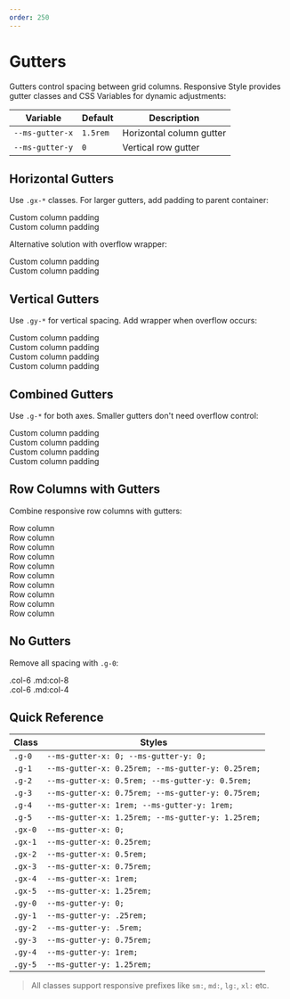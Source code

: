 ```yaml
---
order: 250
---
```


# Gutters

Gutters control spacing between grid columns. Responsive Style provides gutter classes and CSS Variables for dynamic adjustments:

| Variable        | Default  | Description              |
| --------------- | -------- | ------------------------ |
| `--ms-gutter-x` | `1.5rem` | Horizontal column gutter |
| `--ms-gutter-y` | `0`      | Vertical row gutter      |

## Horizontal Gutters

Use `.gx-*` classes. For larger gutters, add padding to parent container:

<Story title="Horizontal Gutters">
<div class="demo-gutters container p-5 text-center">
  <div class="row gx-5">
    <div class="col">
     <div class="p-3">Custom column padding</div>
    </div>
    <div class="col">
      <div class="p-3">Custom column padding</div>
    </div>
  </div>
</div>
</Story>

Alternative solution with overflow wrapper:

<Story title="Horizontal Gutters">
<div class="demo-gutters container overflow-hidden text-center my-5">
  <div class="row gx-5">
    <div class="col">
     <div class="p-3">Custom column padding</div>
    </div>
    <div class="col">
      <div class="p-3">Custom column padding</div>
    </div>
  </div>
</div>
</Story>

## Vertical Gutters

Use `.gy-*` for vertical spacing. Add wrapper when overflow occurs:

<Story title="Vertical Gutters">
<div class="demo-gutters container overflow-hidden text-center my-4">
  <div class="row gy-5">
    <div class="col-6">
      <div class="p-3">Custom column padding</div>
    </div>
    <div class="col-6">
      <div class="p-3">Custom column padding</div>
    </div>
    <div class="col-6">
      <div class="p-3">Custom column padding</div>
    </div>
    <div class="col-6">
      <div class="p-3">Custom column padding</div>
    </div>
  </div>
</div>
</Story>

## Combined Gutters

Use `.g-*` for both axes. Smaller gutters don't need overflow control:

<Story title="Combined Gutters">
<div class="demo-gutters container text-center my-2">
  <div class="row g-2">
    <div class="col-6">
      <div class="p-3">Custom column padding</div>
    </div>
    <div class="col-6">
      <div class="p-3">Custom column padding</div>
    </div>
    <div class="col-6">
      <div class="p-3">Custom column padding</div>
    </div>
    <div class="col-6">
      <div class="p-3">Custom column padding</div>
    </div>
  </div>
</div>
</Story>

## Row Columns with Gutters

Combine responsive row columns with gutters:

<Story title="Row Columns with Gutters">
<div class="demo-gutters container text-center my-5">
  <div class="row row-cols-2 lg:row-cols-5 g-2 lg:g-3">
    <div class="col">
      <div class="p-3">Row column</div>
    </div>
    <div class="col">
      <div class="p-3">Row column</div>
    </div>
    <div class="col">
      <div class="p-3">Row column</div>
    </div>
    <div class="col">
      <div class="p-3">Row column</div>
    </div>
    <div class="col">
      <div class="p-3">Row column</div>
    </div>
    <div class="col">
      <div class="p-3">Row column</div>
    </div>
    <div class="col">
      <div class="p-3">Row column</div>
    </div>
    <div class="col">
      <div class="p-3">Row column</div>
    </div>
    <div class="col">
      <div class="p-3">Row column</div>
    </div>
    <div class="col">
      <div class="p-3">Row column</div>
    </div>
  </div>
</div>
</Story>

## No Gutters

Remove all spacing with `.g-0`:

<Story title="No Gutters">
<div class="demo-gutters-tight text-center my-5">
  <div class="row g-0">
    <div class="col-6 md:col-8">.col-6 .md:col-8</div>
    <div class="col-6 md:col-4">.col-6 .md:col-4</div>
  </div>
</div>
</Story>

## Quick Reference

| Class   | Styles                                            |
| ------- | ------------------------------------------------- |
| `.g-0`  | `--ms-gutter-x: 0; --ms-gutter-y: 0;`             |
| `.g-1`  | `--ms-gutter-x: 0.25rem; --ms-gutter-y: 0.25rem;` |
| `.g-2`  | `--ms-gutter-x: 0.5rem; --ms-gutter-y: 0.5rem;`   |
| `.g-3`  | `--ms-gutter-x: 0.75rem; --ms-gutter-y: 0.75rem;` |
| `.g-4`  | `--ms-gutter-x: 1rem; --ms-gutter-y: 1rem;`       |
| `.g-5`  | `--ms-gutter-x: 1.25rem; --ms-gutter-y: 1.25rem;` |
| `.gx-0` | `--ms-gutter-x: 0;`                               |
| `.gx-1` | `--ms-gutter-x: 0.25rem;`                         |
| `.gx-2` | `--ms-gutter-x: 0.5rem;`                          |
| `.gx-3` | `--ms-gutter-x: 0.75rem;`                         |
| `.gx-4` | `--ms-gutter-x: 1rem;`                            |
| `.gx-5` | `--ms-gutter-x: 1.25rem;`                         |
| `.gy-0` | `--ms-gutter-y: 0;`                               |
| `.gy-1` | `--ms-gutter-y: .25rem;`                          |
| `.gy-2` | `--ms-gutter-y: .5rem;`                           |
| `.gy-3` | `--ms-gutter-y: 0.75rem;`                         |
| `.gy-4` | `--ms-gutter-y: 1rem;`                            |
| `.gy-5` | `--ms-gutter-y: 1.25rem;`                         |

> All classes support responsive prefixes like `sm:`, `md:`, `lg:`, `xl:` etc.
